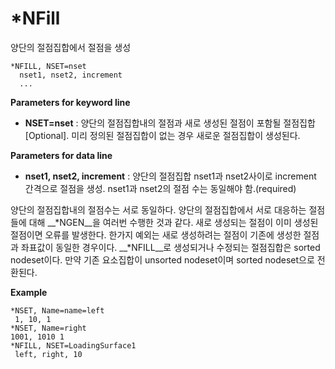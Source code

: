 # *NFill

양단의 절점집합에서 절점을 생성
```
*NFILL, NSET=nset
  nset1, nset2, increment
  ...
```

__Parameters for keyword line__

- __NSET=nset__ : 양단의 절점집합내의 절점과 새로 생성된 절점이 포함될 절점집합 [Optional]. 미리 정의된 절점집합이 없는 경우 새로운 절점집합이 생성된다. 

__Parameters for data line__

- __nset1, nset2, increment__ : 양단의 절점집합 nset1과 nset2사이로 increment 간격으로 절점을 생성. nset1과 nset2의 절점 수는 동일해야 함.(required)

양단의 절점집합내의 절점수는 서로 동일하다. 양단의 절점집합에서 서로 대응하는 절점들에 대해 __*NGEN__을 여러번 수행한 것과 같다.
 새로 생성되는 절점이 이미 생성된 절점이면 오류를 발생한다. 한가지 예외는 새로 생성하려는 절점이 기존에 생성한 절점과 좌표값이 동일한 경우이다. __*NFILL__로 생성되거나 수정되는 절점집합은 sorted nodeset이다. 만약 기존 요소집합이 unsorted nodeset이며 sorted nodeset으로 전환된다. 


__Example__
```
*NSET, Name=name=left
 1, 10, 1
*NSET, Name=right
1001, 1010 1
*NFILL, NSET=LoadingSurface1
 left, right, 10
```
